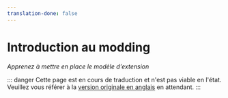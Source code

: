 ```yaml
---
translation-done: false
---
```

# Introduction au modding
_Apprenez à mettre en place le modèle d'extension_

::: danger
Cette page est en cours de traduction et n'est pas viable en l'état. Veuillez vous référer à la [version originale en anglais](/modding/intro.md) en attendant.
:::
